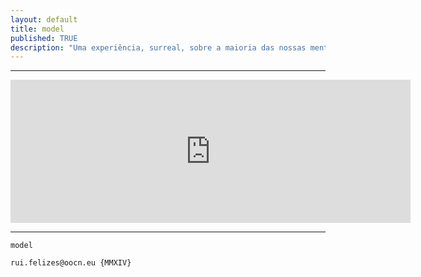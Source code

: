 ```yaml
---
layout: default
title: model
published: TRUE
description: "Uma experiência, surreal, sobre a maioria das nossas mentes. O sexo"
---
```

<!--2014-10-4-model.md-->
<hr>
<iframe src="https://docs.google.com/a/oocn.eu/presentation/d/1G7c1VuyviMVdhwBuZ7LAo5idLjoIMFUchSvav_-5lWA/embed?start=true&loop=true&delayms=5000" frameborder="0" width="640" height="229" allowfullscreen="true" mozallowfullscreen="true" webkitallowfullscreen="true"></iframe>
<hr>








```
model
```






























































```
rui.felizes@oocn.eu {MMXIV}
```

